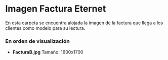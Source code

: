 # Imagen Factura Eternet

En esta carpeta se encuentra alojada la imagen de la factura que llega a los clientes como modelo para su lectura.

### En orden de visualización

 * **FacturaB.jpg** Tamaño: 1600x1700
 
 
